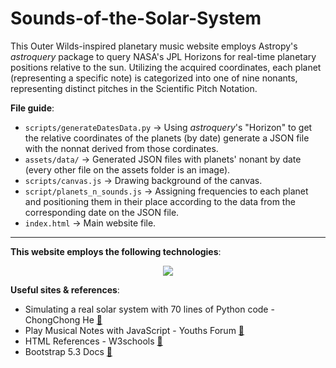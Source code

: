 # Sounds-of-the-Solar-System

This Outer Wilds-inspired planetary music website employs Astropy's *astroquery* package to query NASA's JPL Horizons for real-time planetary positions relative to the sun. Utilizing the acquired coordinates, each planet (representing a specific note) is categorized into one of nine nonants, representing distinct pitches in the Scientific Pitch Notation.

**File guide**:

+ `scripts/generateDatesData.py` → Using *astroquery*'s "Horizon" to get the relative coordinates of the planets (by date) generate a JSON file with the nonnat derived from those cordinates.
+ `assets/data/` → Generated JSON files with planets' nonant by date (every other file on the assets folder is an image).
+ `scripts/canvas.js` → Drawing background of the canvas.
+ `script/planets_n_sounds.js` → Assigning frequencies to each planet and positioning them in their place according to the data from the corresponding date on the JSON file.
+ `index.html` → Main website file.

<hr>

**This website employs the following technologies**:

<p align="center"> <img src="https://skillicons.dev/icons?i=html,css,bootstrap,js,py&perline=5" /> </p>

**Useful sites & references**:

+ Simulating a real solar system with 70 lines of Python code - ChongChong He <a href="https://medium.com/analytics-vidhya/simulating-the-solar-system-with-under-100-lines-of-python-code-5c53b3039fc6">🔗</a>
+ Play Musical Notes with JavaScript - Youths Forum <a href="https://youthsforum.com/programming/javascript/play-musical-notes-with-javascript/">🔗</a>
+ HTML References - W3schools <a href="https://www.w3schools.com/tags/default.asp">🔗</a>
+ Bootstrap 5.3 Docs <a href="https://getbootstrap.com/docs/5.3/getting-started/introduction/">🔗</a>
